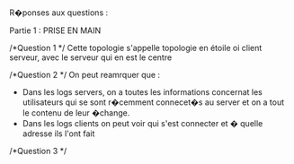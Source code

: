 R�ponses aux questions :

Partie 1 : PRISE EN MAIN 

/*Question 1 */
Cette topologie s'appelle topologie en étoile oi client serveur, avec le serveur qui en est le centre


/*Question 2 */ 
On peut reamrquer que : 
- Dans les logs servers, on a toutes les informations concernat les utilisateurs
qui se sont r�cemment connecet�s au server et on a tout le contenu de leur
�change.
- Dans les logs clients on peut voir qui s'est connecter et � quelle adresse ils l'ont fait 


/*Question 3 */

 
